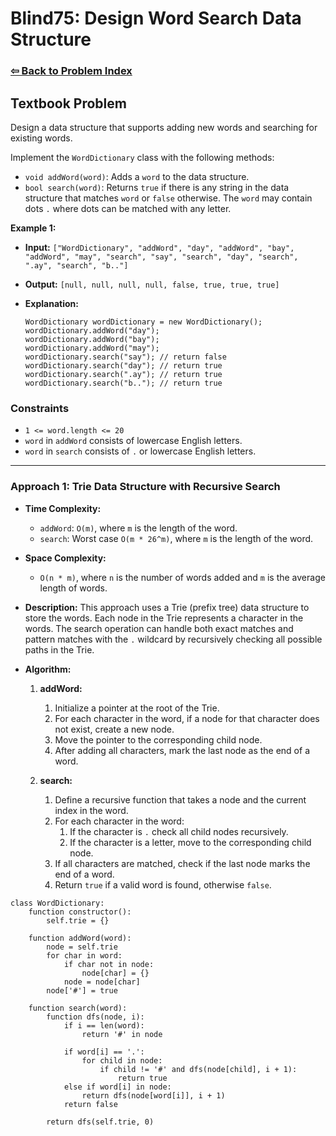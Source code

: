 # Blind75: Design Word Search Data Structure

### [⇦ Back to Problem Index](../../index.md)

## Textbook Problem

Design a data structure that supports adding new words and searching for existing words.

Implement the `WordDictionary` class with the following methods:

-   `void addWord(word)`: Adds a `word` to the data structure.
-   `bool search(word)`: Returns `true` if there is any string in the data structure that matches `word` or `false` otherwise. The `word` may contain dots `.` where dots can be matched with any letter.

**Example 1:**

-   **Input:**
    `["WordDictionary", "addWord", "day", "addWord", "bay", "addWord", "may", "search", "say", "search", "day", "search", ".ay", "search", "b.."]`
-   **Output:**
    `[null, null, null, null, false, true, true, true]`

-   **Explanation:**
    ```
    WordDictionary wordDictionary = new WordDictionary();
    wordDictionary.addWord("day");
    wordDictionary.addWord("bay");
    wordDictionary.addWord("may");
    wordDictionary.search("say"); // return false
    wordDictionary.search("day"); // return true
    wordDictionary.search(".ay"); // return true
    wordDictionary.search("b.."); // return true
    ```

### Constraints

-   `1 <= word.length <= 20`
-   `word` in `addWord` consists of lowercase English letters.
-   `word` in `search` consists of `.` or lowercase English letters.

---

### Approach 1: Trie Data Structure with Recursive Search

-   **Time Complexity:**
    -   `addWord`: `O(m)`, where `m` is the length of the word.
    -   `search`: Worst case `O(m * 26^m)`, where `m` is the length of the word.
-   **Space Complexity:**
    -   `O(n * m)`, where `n` is the number of words added and `m` is the average length of words.
-   **Description:**
    This approach uses a Trie (prefix tree) data structure to store the words. Each node in the Trie represents a character in the words. The search operation can handle both exact matches and pattern matches with the `.` wildcard by recursively checking all possible paths in the Trie.
-   **Algorithm:**

    1. **addWord:**
        1. Initialize a pointer at the root of the Trie.
        2. For each character in the word, if a node for that character does not exist, create a new node.
        3. Move the pointer to the corresponding child node.
        4. After adding all characters, mark the last node as the end of a word.

    2. **search:**
        1. Define a recursive function that takes a node and the current index in the word.
        2. For each character in the word:
            1. If the character is `.` check all child nodes recursively.
            2. If the character is a letter, move to the corresponding child node.
        3. If all characters are matched, check if the last node marks the end of a word.
        4. Return `true` if a valid word is found, otherwise `false`.

```pseudo
class WordDictionary:
    function constructor():
        self.trie = {}

    function addWord(word):
        node = self.trie
        for char in word:
            if char not in node:
                node[char] = {}
            node = node[char]
        node['#'] = true

    function search(word):
        function dfs(node, i):
            if i == len(word):
                return '#' in node

            if word[i] == '.':
                for child in node:
                    if child != '#' and dfs(node[child], i + 1):
                        return true
            else if word[i] in node:
                return dfs(node[word[i]], i + 1)
            return false

        return dfs(self.trie, 0)
```
